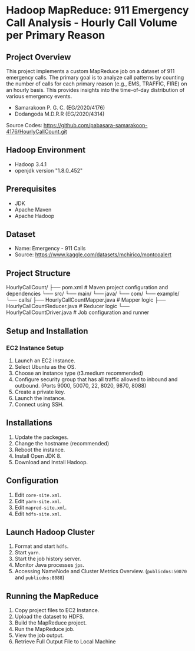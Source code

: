 # Hadoop MapReduce: 911 Emergency Call Analysis - Hourly Call Volume per Primary Reason
## Project Overview
This project implements a custom MapReduce job on a dataset of 911 emergency calls. The primary goal is to analyze call patterns by counting the number of calls for each primary reason (e.g., EMS, TRAFFIC, FIRE) on an hourly basis. This provides insights into the time-of-day distribution of various emergency events.

- Samarakoon P. G. C. (EG/2020/4176)
- Dodangoda M.D.R.R (EG/2020/4314)

Source Codes: https://github.com/pabasara-samarakoon-4176/HourlyCallCount.git

## Hadoop Environment
- Hadoop 3.4.1
- openjdk version "1.8.0_452"

## Prerequisites
- JDK
- Apache Maven
- Apache Hadoop

## Dataset
- Name: Emergency - 911 Calls
- Source: https://www.kaggle.com/datasets/mchirico/montcoalert

## Project Structure
HourlyCallCount/
├── pom.xml                   # Maven project configuration and dependencies
└── src/
    └── main/
        └── java/
            └── com/
                └── example/
                    └── calls/
                        ├── HourlyCallCountMapper.java    # Mapper logic
                        ├── HourlyCallCountReducer.java   # Reducer logic
                        └── HourlyCallCountDriver.java    # Job configuration and runner

## Setup and Installation
### EC2 Instance Setup
1. Launch an EC2 instance.
2. Select Ubuntu as the OS.
3. Choose an instance type (t3.medium recommended)
4. Configure security group that has all traffic allowed to inbound and outbound. (Ports 9000, 50070, 22, 8020, 9870, 8088)
5. Create a private key.
6. Launch the instance.
7. Connect using SSH.

## Installations
1. Update the packeges.
2. Change the hostname (recommended)
3. Reboot the instance.
4. Install Open JDK 8.
5. Download and Install Hadoop.

## Configuration
1. Edit `core-site.xml`.
2. Edit `yarn-site.xml`.
3. Edit `mapred-site.xml`.
4. Edit `hdfs-site.xml`.

## Launch Hadoop Cluster
1. Format and start `hdfs`.
2. Start `yarn`.
3. Start the job history server.
4. Monitor Java processes `jps`.
5. Accessing NameNode and Cluster Metrics Overview. (`publicdns:50070` and `publicdns:8088`)

## Running the MapReduce
1. Copy project files to EC2 Instance.
2. Upload the dataset to HDFS.
3. Build the MapReduce project.
4. Run the MapReduce job.
5. View the job output.
6. Retrieve Full Output File to Local Machine